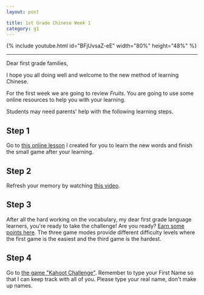 ```yaml
---
layout: post

title: 1st Grade Chinese Week 1
category: g1
---
```


{% include youtube.html id="BFjUvsaZ-eE" width="80%" height="48%" %}

---

Dear first grade families,

I hope you all doing well and welcome to the new method of learning Chinese.

For the first week we are going to review *Fruits*. You are going to use some online resources to help you with your learning.

Students may need parents' help with the following learning steps.

## Step 1

Go to [this online lesson][slides] I created for you to learn the new words and finish the small game after your learning.

## Step 2

Refresh your memory by watching [this video][video].

## Step 3

After all the hard working on the vocabulary, my dear first grade language learners, you're ready to take the challenge! Are you ready? [Earn some points here][vocab]. The three game modes provide different difficulty levels where the first game is the easiest and the third game is the hardest.

## Step 4

Go to [the game "Kahoot Challenge"][kahoot]. Remember to type your First Name so that I can keep track with all of you. Please type your real name, don't make up names.

[slides]: /app-slides/?fruits/
[video]: https://www.youtube.com/watch?v=BFjUvsaZ-eE
[vocab]: /app-vocab/?fruits4a,fruits4b
[kahoot]: https://kahoot.it/challenge/034848?challenge-id=9f4e2e9f-9b72-4be5-8348-38204d05d88d_1586247368510
